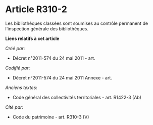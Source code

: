 # Article R310-2

Les bibliothèques classées sont soumises au contrôle permanent de l'inspection générale des bibliothèques.

**Liens relatifs à cet article**

_Créé par_:

  - Décret n°2011-574 du 24 mai 2011  - art.

_Codifié par_:

  - Décret n°2011-574 du 24 mai 2011 Annexe - art.

_Anciens textes_:

  - Code général des collectivités territoriales - art. R1422-3 (Ab)

_Cité par_:

  - Code du patrimoine - art. R310-3 (V)
